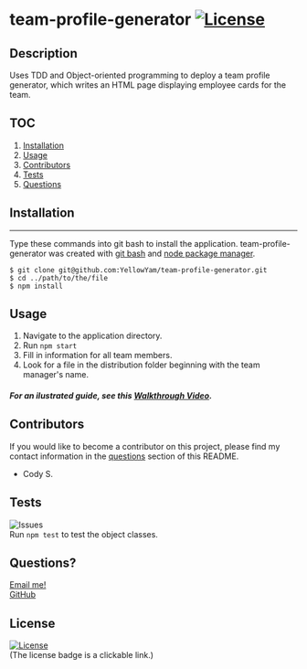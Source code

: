 # team-profile-generator [![License](https://img.shields.io/badge/License-MIT-yellow.svg)](https://opensource.org/licenses/MIT)
  
  ## Description
  Uses TDD and Object-oriented programming to deploy a team profile generator, which writes an HTML page displaying employee cards for the team.

  ## TOC
  1. [Installation](#installation)   
  2. [Usage](#usage)                 
  3. [Contributors](#contributors)
  4. [Tests](#tests)
  5. [Questions](#questions)

  ## Installation
  ***
  Type these commands into git bash to install the application. team-profile-generator was created with
  [git bash](https://git-scm.com/) and [node package manager](https://nodejs.org/en/).

  ```
  $ git clone git@github.com:YellowYam/team-profile-generator.git
  $ cd ../path/to/the/file
  $ npm install
  ``` 

  ## Usage
   1. Navigate to the application directory.
2. Run <code>npm start</code>
3. Fill in information for all team members.
4. Look for a file in the distribution folder beginning with the team manager's name.

  ##### For an ilustrated guide, see this [Walkthrough Video](https://drive.google.com/file/d/11Vo1bRRJtNR9l4bWmmVQA6IuWvJ7r8I4/view).

  ## Contributors
  If you would like to become a contributor on this project, please find my contact information in the [questions](#questions)
  section of this README.

  * Cody S.

  ## Tests
  ![Issues](https://img.shields.io/github/issues/YellowYam/team-profile-generator?style=plastic)<br>
  Run <code>npm test</code> to test the object classes. </br>


  ## Questions?
  <a href = "mailto:cody.scoles@gmail.com"> Email me! </a> <br>
  <a href = "https://www.github.com/YellowYam"> GitHub </a>

  ## License 

  [![License](https://img.shields.io/badge/License-MIT-yellow.svg)](https://opensource.org/licenses/MIT)<br>
  (The license badge is a clickable link.)

